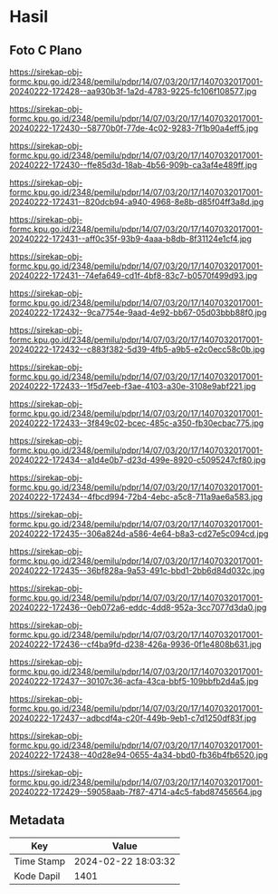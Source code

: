 # Hasil

## Foto C Plano

https://sirekap-obj-formc.kpu.go.id/2348/pemilu/pdpr/14/07/03/20/17/1407032017001-20240222-172428--aa930b3f-1a2d-4783-9225-fc106f108577.jpg

https://sirekap-obj-formc.kpu.go.id/2348/pemilu/pdpr/14/07/03/20/17/1407032017001-20240222-172430--58770b0f-77de-4c02-9283-7f1b90a4eff5.jpg

https://sirekap-obj-formc.kpu.go.id/2348/pemilu/pdpr/14/07/03/20/17/1407032017001-20240222-172430--ffe85d3d-18ab-4b56-909b-ca3af4e489ff.jpg

https://sirekap-obj-formc.kpu.go.id/2348/pemilu/pdpr/14/07/03/20/17/1407032017001-20240222-172431--820dcb94-a940-4968-8e8b-d85f04ff3a8d.jpg

https://sirekap-obj-formc.kpu.go.id/2348/pemilu/pdpr/14/07/03/20/17/1407032017001-20240222-172431--aff0c35f-93b9-4aaa-b8db-8f31124e1cf4.jpg

https://sirekap-obj-formc.kpu.go.id/2348/pemilu/pdpr/14/07/03/20/17/1407032017001-20240222-172431--74efa649-cd1f-4bf8-83c7-b0570f499d93.jpg

https://sirekap-obj-formc.kpu.go.id/2348/pemilu/pdpr/14/07/03/20/17/1407032017001-20240222-172432--9ca7754e-9aad-4e92-bb67-05d03bbb88f0.jpg

https://sirekap-obj-formc.kpu.go.id/2348/pemilu/pdpr/14/07/03/20/17/1407032017001-20240222-172432--c883f382-5d39-4fb5-a9b5-e2c0ecc58c0b.jpg

https://sirekap-obj-formc.kpu.go.id/2348/pemilu/pdpr/14/07/03/20/17/1407032017001-20240222-172433--1f5d7eeb-f3ae-4103-a30e-3108e9abf221.jpg

https://sirekap-obj-formc.kpu.go.id/2348/pemilu/pdpr/14/07/03/20/17/1407032017001-20240222-172433--3f849c02-bcec-485c-a350-fb30ecbac775.jpg

https://sirekap-obj-formc.kpu.go.id/2348/pemilu/pdpr/14/07/03/20/17/1407032017001-20240222-172434--a1d4e0b7-d23d-499e-8920-c5095247cf80.jpg

https://sirekap-obj-formc.kpu.go.id/2348/pemilu/pdpr/14/07/03/20/17/1407032017001-20240222-172434--4fbcd994-72b4-4ebc-a5c8-711a9ae6a583.jpg

https://sirekap-obj-formc.kpu.go.id/2348/pemilu/pdpr/14/07/03/20/17/1407032017001-20240222-172435--306a824d-a586-4e64-b8a3-cd27e5c094cd.jpg

https://sirekap-obj-formc.kpu.go.id/2348/pemilu/pdpr/14/07/03/20/17/1407032017001-20240222-172435--36bf828a-9a53-491c-bbd1-2bb6d84d032c.jpg

https://sirekap-obj-formc.kpu.go.id/2348/pemilu/pdpr/14/07/03/20/17/1407032017001-20240222-172436--0eb072a6-eddc-4dd8-952a-3cc7077d3da0.jpg

https://sirekap-obj-formc.kpu.go.id/2348/pemilu/pdpr/14/07/03/20/17/1407032017001-20240222-172436--cf4ba9fd-d238-426a-9936-0f1e4808b631.jpg

https://sirekap-obj-formc.kpu.go.id/2348/pemilu/pdpr/14/07/03/20/17/1407032017001-20240222-172437--30107c36-acfa-43ca-bbf5-109bbfb2d4a5.jpg

https://sirekap-obj-formc.kpu.go.id/2348/pemilu/pdpr/14/07/03/20/17/1407032017001-20240222-172437--adbcdf4a-c20f-449b-9eb1-c7d1250df83f.jpg

https://sirekap-obj-formc.kpu.go.id/2348/pemilu/pdpr/14/07/03/20/17/1407032017001-20240222-172438--40d28e94-0655-4a34-bbd0-fb36b4fb6520.jpg

https://sirekap-obj-formc.kpu.go.id/2348/pemilu/pdpr/14/07/03/20/17/1407032017001-20240222-172429--59058aab-7f87-4714-a4c5-fabd87456564.jpg


## Metadata

| Key        | Value               |
| ---------- | ------------------- |
| Time Stamp | 2024-02-22 18:03:32 |
| Kode Dapil | 1401                |



